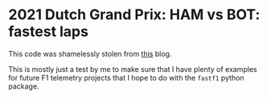 # 2021 Dutch Grand Prix: HAM vs BOT: fastest laps

This code was shamelessly stolen from [this](https://medium.com/@jaspervhat/analyzing-formula-1-data-using-python-2021-dutch-gp-hamilton-vs-bottas-145945eac278) blog.

This is mostly just a test by me to make sure that I have plenty of examples for future F1 telemetry projects that I hope to do with the `fastf1` python package.